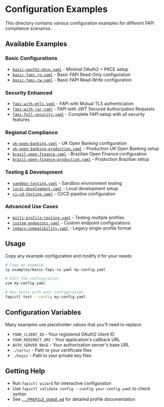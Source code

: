 # Configuration Examples

This directory contains various configuration examples for different FAPI compliance scenarios.

## Available Examples

### Basic Configurations
- [`basic-oauth2-pkce.yaml`](basic-oauth2-pkce.yaml) - Minimal OAuth2 + PKCE setup
- [`basic-fapi-ro.yaml`](basic-fapi-ro.yaml) - Basic FAPI Read-Only configuration
- [`basic-fapi-rw.yaml`](basic-fapi-rw.yaml) - Basic FAPI Read-Write configuration

### Security Enhanced
- [`fapi-with-mtls.yaml`](fapi-with-mtls.yaml) - FAPI with Mutual TLS authentication
- [`fapi-with-jar.yaml`](fapi-with-jar.yaml) - FAPI with JWT Secured Authorization Requests
- [`fapi-full-security.yaml`](fapi-full-security.yaml) - Complete FAPI setup with all security features

### Regional Compliance
- [`uk-open-banking.yaml`](uk-open-banking.yaml) - UK Open Banking configuration
- [`uk-open-banking-production.yaml`](uk-open-banking-production.yaml) - Production UK Open Banking setup
- [`brazil-open-finance.yaml`](brazil-open-finance.yaml) - Brazilian Open Finance configuration
- [`brazil-open-finance-production.yaml`](brazil-open-finance-production.yaml) - Production Brazilian setup

### Testing & Development
- [`sandbox-testing.yaml`](sandbox-testing.yaml) - Sandbox environment testing
- [`local-development.yaml`](local-development.yaml) - Local development setup
- [`ci-cd-testing.yaml`](ci-cd-testing.yaml) - CI/CD pipeline configuration

### Advanced Use Cases
- [`multi-profile-testing.yaml`](multi-profile-testing.yaml) - Testing multiple profiles
- [`custom-endpoints.yaml`](custom-endpoints.yaml) - Custom endpoint configurations
- [`legacy-compatibility.yaml`](legacy-compatibility.yaml) - Legacy single-profile format

## Usage

Copy any example configuration and modify it for your needs:

```bash
# Copy an example
cp examples/basic-fapi-ro.yaml my-config.yaml

# Edit the configuration
vim my-config.yaml

# Run tests with your configuration
fapictl test --config my-config.yaml
```

## Configuration Variables

Many examples use placeholder values that you'll need to replace:

- `YOUR_CLIENT_ID` - Your registered OAuth2 client ID
- `YOUR_REDIRECT_URI` - Your application's callback URL
- `AUTH_SERVER_BASE` - Your authorization server's base URL
- `./certs/` - Path to your certificate files
- `./keys/` - Path to your private key files

## Getting Help

- Run `fapictl wizard` for interactive configuration
- Use `fapictl validate config --config your-config.yaml` to check syntax
- See [`../PROFILE_USAGE.md`](../PROFILE_USAGE.md) for detailed profile documentation